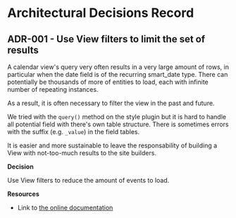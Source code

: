# Architectural Decisions Record

## ADR-001 - Use View filters to limit the set of results

A calendar view's query very often results in a very large amount of rows, in
particular when the date field is of the recurring smart_date type. There can
potentially be thousands of more of entities to load, each with infinite number
of repeating instances.

As a result, it is often necessary to filter the view in the past and future.

We tried with the `query()` method on the style plugin but it is hard to handle
all potential field with there's own table structure. There is sometimes errors
with the suffix (e.g. `_value`) in the field tables.

It is easier and more sustainable to leave the responsability of building a View
with not-too-much results to the site builders.

**Decision**

Use View filters to reduce the amount of events to load.

**Resources**

* Link to [the online documentation](https://www.drupal.org/docs/contributed-modules/calendar-view/recurring-events-in-calendar-view#s-important-consider-limiting-the-view-results)
